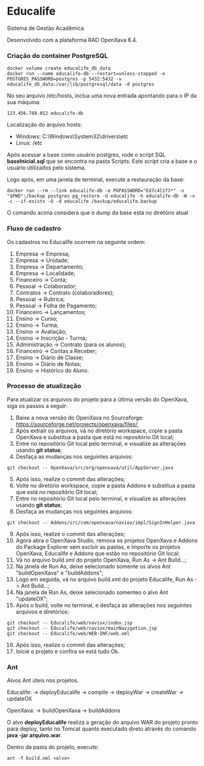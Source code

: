 Educalife
=========

Sistema de Gestão Acadêmica

Desenvolvido com a plataforma RAD OpenXava 6.4.

### Criação do container PostgreSQL

```
docker volume create educalife_db_data
docker run --name educalife-db --restart=unless-stopped -e POSTGRES_PASSWORD=postgres -p 5432:5432 -v educalife_db_data:/var/lib/postgresql/data -d postgres
```

No seu arquivo /etc/hosts, inclua uma nova entrada apontando para o IP da sua máquina:

```
123.456.789.012 educalife-db
```

Localização do arquivo hosts:
- Windows: C:\Windows\System32\drivers\etc
- Linux: /etc

Após acessar a base como usuário postgres, rode o script SQL **baseInicial.sql** que se encontra na pasta Scripts. Este script cria a base e o usuário utilizados pelo sistema.

Logo após, em uma janela de terminal, execute a restauração da base:

```
docker run --rm --link educalife-db -e PGPASSWORD="Ed7c4l1f3*" -v "$PWD":/backup postgres pg_restore -U educalife -h educalife-db -W -v -c --if-exists -O -d educalife /backup/educalife.backup
```

O comando acima considera que o dump da base está no diretório atual

### Fluxo de cadastro

Os cadastros no Educalife ocorrem na seguinte ordem:

1. Empresa -> Empresa;
2. Empresa -> Unidade;
3. Empresa -> Departamento;
4. Empresa -> Localidade;
6. Financeiro -> Conta;
7. Pessoal -> Colaborador; 
8. Contratos -> Contrato (colaboradores);
9. Pessoal -> Rubrica;
10. Pessoal -> Folha de Pagamento;
11. Financeiro -> Lançamentos;
12. Ensino -> Curso;
13. Ensino -> Turma;
14. Ensino -> Avaliação;
15. Ensino -> Inscrição - Turma;
16. Administração -> Contrato (para os alunos);
17. Financeiro -> Contas a Receber;
18. Ensino -> Diário de Classe;
19. Ensino -> Diário de Notas;
20. Ensino -> Histórico do Aluno.


### Processo de atualização

Para atualizar os arquivos do projeto para a última versão do OpenXava, siga os passos a seguir:

1. Baixe a nova versão do OpenXava no Sourceforge: https://sourceforge.net/projects/openxava/files/;
2. Após extrair os arquivos, vá no diretório workspace, copie a pasta OpenXava e substitua a pasta que está no repositório Git local;
3. Entre no repositório Git local pelo terminal, e visualize as alterações usando __git status__;
4. Desfaça as mudanças nos seguintes arquivos:

```
git checkout -- OpenXava/src/org/openxava/util/AppServer.java
```

5. Após isso, realize o commit das alterações;
6. Volte no diretório workspace, copie a pasta Addons e substitua a pasta que está no repositório Git local;
7. Entre no repositório Git local pelo terminal, e visualize as alterações usando __git status__;
8. Desfaça as mudanças nos seguintes arquivos:

```
git checkout -- Addons/src/com/openxava/naviox/impl/SignInHelper.java
```

9. Após isso, realize o commit das alterações;
10. Agora abra o OpenXava Studio, remova os projetos OpenXava e Addons do Package Explorer sem excluir as pastas, e importe os projetos OpenXava, Educalife e Addons que estão no repositório Git local;
11. Vá no arquivo build.xml do projeto OpenXava, Run As -> Ant Build...;
12. Na janela de Run As, deixe selecionado somente os alvos Ant "buildOpenXava" e "buildAddons";
13. Logo em seguida, vá no arquivo build.xml do projeto Educalife, Run As -> Ant Build...;
14. Na janela de Run As, deixe selecionado somenteo o alvo Ant "updateOX";
15. Após o build, volte no terminal, e desfaça as alterações nos seguintes arquivos e diretórios:

```
git checkout -- Educalife/web/naviox/index.jsp 
git checkout -- Educalife/web/naviox/mainNavigation.jsp
git checkout -- Educalife/web/WEB-INF/web.xml
```

16. Após isso, realize o commit das alterações;
17. Inicie o projeto e confira se está tudo Ok.


### Ant

Alvos Ant úteis nos projetos.

Educalife:
-> deployEducalife
-> compile
-> deployWar
-> createWar
-> updateOX

OpenXava:
-> buildOpenXava
-> buildAddons

O alvo **deployEducalife** realiza a geração do arquivo WAR do projeto pronto para deploy, tanto no Tomcat quanto executado direto através do comando __java -jar arquivo.war__. 

Dentro da pasta do projeto, execute:

```
ant -f build.xml <alvo>
```